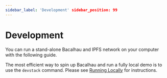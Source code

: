 ```yaml
---
sidebar_label: 'Development' sidebar_position: 99
---
```


# Development

You can run a stand-alone Bacalhau and IPFS network on your computer with the following guide.

The most efficient way to spin up Bacalhau and run a fully local demo is to use the `devstack` command. Please see [Running Locally](https://github.com/filecoin-project/bacalhau/blob/main/docs/running_locally.md) for instructions.
